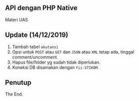 ## API dengan PHP Native
Materi UAS

## Update (14/12/2019)
1. Tambah tabel `akutansi`
2. Opsi untuk `POST` atau `GET` dan `JSON` atau `XML` tetap ada, tinggal comment/uncomment.
2. Hapus file/folder yg sudah tidak diperlukan.
3. Koneksi DB disamakan dengan `Yii-STIKOM`.

## Penutup
The End.

